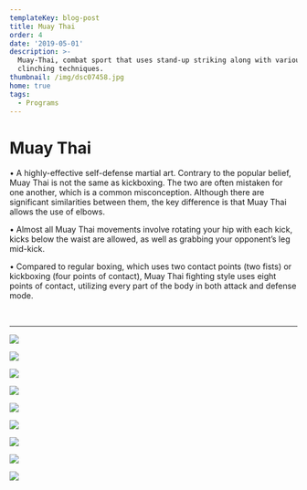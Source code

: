 ```yaml
---
templateKey: blog-post
title: Muay Thai
order: 4
date: '2019-05-01'
description: >-
  Muay-Thai, combat sport that uses stand-up striking along with various
  clinching techniques. 
thumbnail: /img/dsc07458.jpg
home: true
tags:
  - Programs
---
```

# Muay Thai

• A highly-effective self-defense martial art. Contrary to the popular belief, Muay Thai is not the same as kickboxing. The two are often mistaken for one another, which is a common misconception. Although there are significant similarities between them, the key difference is that Muay Thai allows the use of elbows.

• Almost all Muay Thai movements involve rotating your hip with each kick, kicks below the waist are allowed, as well as grabbing your opponent’s leg mid-kick.

• Compared to regular boxing, which uses two contact points (two fists) or kickboxing (four points of contact), Muay Thai fighting style uses eight points of contact, utilizing every part of the body in both attack and defense mode.

<br>

- - -

![](/img/dsc02721.jpg)

![](/img/dsc07111.jpg)

![](/img/dsc02596.jpg)

![](/img/dsc02491.jpg)

![](/img/dsc07751.jpg)

![](/img/dsc03849.jpg)

![](/img/dsc01817.jpg)

![](/img/dsc0771.jpg)

![](/img/dsc03804.jpg)
